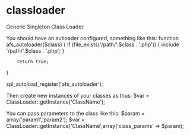classloader
===========

Generic Singleton Class Loader

You should have an autloader configured, something like this:
function afs_autoloader($class) {
        if (file_exists('/path/'.$class . '.php')) {
                include '/path/'.$class . '.php';
        }

        return true;
}

spl_autoload_register('afs_autoloader');

Then create new instances of your classes as thus:
$var = ClassLoader::getInstance('ClassName');

You can pass parameters to the class like this:
$param = array('param1','param2');
$var = ClassLoader::getInstance('ClassName',array('class_params'  =>	$param);
